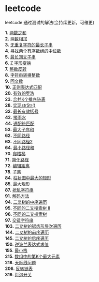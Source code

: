 # leetcode
leetcode 通过测试的解法(会持续更新，可催更)

**1.** [两数之和](https://github.com/rogueKangaroo/leetcode/blob/master/simple/1_two_sum.go) </br>
**2.** [两数相加](https://github.com/rogueKangaroo/leetcode/blob/master/medium/2_add_two_numbers) </br>
**3.** [无重复字符的最长子串](https://github.com/rogueKangaroo/leetcode/blob/master/medium/3_length_of_longest_substring) </br>
**4.** [寻找两个有序数组的中位数](https://github.com/rogueKangaroo/leetcode/blob/master/hard/4_find_median_sorted_arrays) </br>
**5.** [最长回文子串](https://github.com/rogueKangaroo/leetcode/blob/master/medium/5_longest_palindrome) </br>
**6.** [Z 字形变换](https://github.com/rogueKangaroo/leetcode/blob/master/medium/6_z_convert) </br>
**7.** [整数反转](https://github.com/rogueKangaroo/leetcode/blob/master/simple/7_int_reverse) </br>
**8.** [字符串转换整数](https://github.com/rogueKangaroo/leetcode/blob/master/medium/8_my_atoi) </br>
**9.** [回文数](https://github.com/rogueKangaroo/leetcode/blob/master/simple/9_is_palindrome) </br>
**10.** [正则表达式匹配](https://github.com/rogueKangaroo/leetcode/blob/master/hard/10_is_match) </br>
**20.** [有效的罗浩](https://github.com/rogueKangaroo/leetcode/blob/master/simple/20_is_valid) </br>
**23.** [合并K个排序链表](https://github.com/rogueKangaroo/leetcode/blob/master/hard/23_merge_k_lists) </br>
**28.** [实现strStr()](https://github.com/rogueKangaroo/leetcode/blob/master/hard/28_str_str) </br>
**32.** [最长有效括号](https://github.com/rogueKangaroo/leetcode/blob/master/hard/32_longest_valid_parentheses) </br>
**42.** [接雨水](https://github.com/rogueKangaroo/leetcode/blob/master/hard/42_trap) </br>
**44.** [通配符匹配](https://github.com/rogueKangaroo/leetcode/blob/master/hard/44_is_match) </br>
**53.** [最大子序和](https://github.com/rogueKangaroo/leetcode/blob/master/simple/53_max_sub_array) </br>
**62.** [不同路径](https://github.com/rogueKangaroo/leetcode/blob/master/medium/62_unique_paths) </br>
**63.** [不同路径2](https://github.com/rogueKangaroo/leetcode/blob/master/medium/63_unique_paths_with_obstacles) </br>
**64.** [最小路径和](https://github.com/rogueKangaroo/leetcode/blob/master/medium/64_min_path_sum) </br>
**70.** [爬楼梯](https://github.com/rogueKangaroo/leetcode/blob/master/simple/70_climb_stairs) </br>
**71.** [简化路径](https://github.com/rogueKangaroo/leetcode/blob/master/medium/71_simplify_path) </br>
**72.** [编辑距离](https://github.com/rogueKangaroo/leetcode/blob/master/hard/72_min_distance) </br>
**78.** [子集](https://github.com/rogueKangaroo/leetcode/blob/master/medium/78_subsets) </br>
**84.** [柱状图中最大的矩形](https://github.com/rogueKangaroo/leetcode/blob/master/hard/84_largest_rectangle_area) </br>
**85.** [最大矩形](https://github.com/rogueKangaroo/leetcode/blob/master/hard/85_maximal_rectangle) </br>
**87.** [扰乱字符串](https://github.com/rogueKangaroo/leetcode/blob/master/hard/87_is_scramble) </br>
**91.** [解码方法](https://github.com/rogueKangaroo/leetcode/blob/master/medium/91_num_decodings) </br>
**94.** [二叉树的中序遍历](https://github.com/rogueKangaroo/leetcode/blob/master/medium/94_inorder_traversal) </br>
**95.** [不同的二叉搜索树 II](https://github.com/rogueKangaroo/leetcode/blob/master/medium/95_generate_trees) </br>
**96.** [不同的二叉搜索树](https://github.com/rogueKangaroo/leetcode/blob/master/medium/96_generate_trees) </br>
**97.** [交错字符串](https://github.com/rogueKangaroo/leetcode/blob/master/hard/97_is_interleave) </br>
**103.** [二叉树的锯齿形层次遍历](https://github.com/rogueKangaroo/leetcode/blob/master/medium/103_zigzag_level_order) </br>
**144.** [二叉树的前序遍历](https://github.com/rogueKangaroo/leetcode/blob/master/medium/144_preorder_traversal) </br>
**145.** [二叉树的后序遍历](https://github.com/rogueKangaroo/leetcode/blob/master/hard/145_postorder_traversal) </br>
**150.** [逆波兰表达式求值](https://github.com/rogueKangaroo/leetcode/blob/master/medium/150_eval_RPN) </br>
**155.** [最小栈](https://github.com/rogueKangaroo/leetcode/blob/master/simple/155_min_stack) </br>
**215.** [数组中的第K个最大元素](https://github.com/rogueKangaroo/leetcode/blob/master/medium/215_find_kth_largest) </br>
**218.** [天际线问题](https://github.com/rogueKangaroo/leetcode/blob/master/hard/218_get_skyline) </br>
**206.** [反转链表](https://github.com/rogueKangaroo/leetcode/blob/master/simple/206_reverse_list) </br>
**319.** [灯泡开关](https://github.com/rogueKangaroo/leetcode/blob/master/medium/319_bulb_switch) </br>
